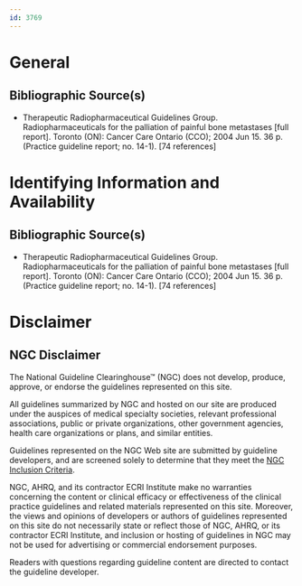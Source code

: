 ```yaml
---
id: 3769
---
```


# General

## Bibliographic Source(s)

- Therapeutic Radiopharmaceutical Guidelines Group. Radiopharmaceuticals for the palliation of painful bone metastases [full report]. Toronto (ON): Cancer Care Ontario (CCO); 2004 Jun 15. 36 p. (Practice guideline report; no. 14-1). [74 references]

# Identifying Information and Availability

## Bibliographic Source(s)

- Therapeutic Radiopharmaceutical Guidelines Group. Radiopharmaceuticals for the palliation of painful bone metastases [full report]. Toronto (ON): Cancer Care Ontario (CCO); 2004 Jun 15. 36 p. (Practice guideline report; no. 14-1). [74 references]

# Disclaimer

## NGC Disclaimer

The National Guideline Clearinghouse™ (NGC) does not develop, produce, approve, or endorse the guidelines represented on this site.

All guidelines summarized by NGC and hosted on our site are produced under the auspices of medical specialty societies, relevant professional associations, public or private organizations, other government agencies, health care organizations or plans, and similar entities.

Guidelines represented on the NGC Web site are submitted by guideline developers, and are screened solely to determine that they meet the [NGC Inclusion Criteria](/help-and-about/summaries/inclusion-criteria).

NGC, AHRQ, and its contractor ECRI Institute make no warranties concerning the content or clinical efficacy or effectiveness of the clinical practice guidelines and related materials represented on this site. Moreover, the views and opinions of developers or authors of guidelines represented on this site do not necessarily state or reflect those of NGC, AHRQ, or its contractor ECRI Institute, and inclusion or hosting of guidelines in NGC may not be used for advertising or commercial endorsement purposes.

Readers with questions regarding guideline content are directed to contact the guideline developer.

